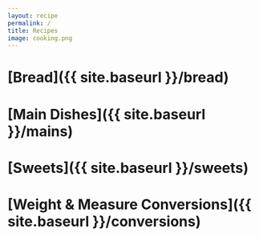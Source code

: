 ```yaml
---
layout: recipe
permalink: /
title: Recipes
image: cooking.png
---
```


# [Bread]({{ site.baseurl }}/bread)

# [Main Dishes]({{ site.baseurl }}/mains)

# [Sweets]({{ site.baseurl }}/sweets)

# [Weight & Measure Conversions]({{ site.baseurl }}/conversions)

